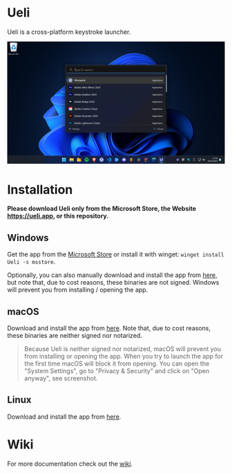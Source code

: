 # Ueli

Ueli is a cross-platform keystroke launcher.

![Screenshot Dark Windows](docs/screenshot-windows-dark.png)

# Installation

**Please download Ueli only from the Microsoft Store, the Website https://ueli.app, or this repository.**

## Windows

Get the app from the [Microsoft Store](https://www.microsoft.com/store/productId/9PK44N42B2G7?ocid=pdpshare) or install it with winget: `winget install Ueli -s msstore`.

Optionally, you can also manually download and install the app from [here](https://github.com/oliverschwendener/ueli/releases/latest), but note that, due to cost reasons, these binaries are not signed. Windows will prevent you from installing / opening the app.

## macOS

Download and install the app from [here](https://github.com/oliverschwendener/ueli/releases/latest). Note that, due to cost reasons, these binaries are neither signed nor notarized.

> Because Ueli is neither signed nor notarized, macOS will prevent you from installing or opening the app. When you try to launch the app for the first time macOS will block it from opening. You can open the "System Settings", go to "Privacy & Security" and click on "Open anyway", see screenshot.

## Linux

Download and install the app from [here](https://github.com/oliverschwendener/ueli/releases/latest).

# Wiki

For more documentation check out the [wiki](https://github.com/oliverschwendener/ueli/wiki).
